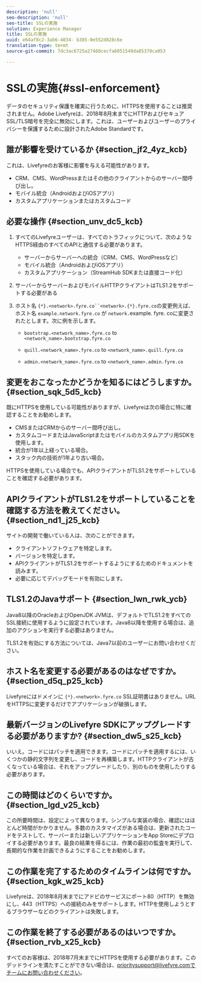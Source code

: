 ```yaml
---
description: 'null'
seo-description: 'null'
seo-title: SSLの実施
solution: Experience Manager
title: SSLの実施
uuid: e64af8c2-3ab6-4034- b385-0e552d828c6e
translation-type: tm+mt
source-git-commit: 7dc3ac6725a27460cecfa6051549da85370ca053

---
```



# SSLの実施{#ssl-enforcement}

データのセキュリティ保護を確実に行うために、HTTPSを使用することは推奨されません。Adobe Livefyreは、2018年8月末までにHTTPおよびセキュアSSL/TLS暗号を完全に無効にします。これは、ユーザーおよびユーザーのプライバシーを保護するために設計されたAdobe Standardです。

## 誰が影響を受けているか {#section_jf2_4yz_kcb}

これは、Livefyreのお客様に影響を与える可能性があります。

* CRM、CMS、WordPressまたはその他のクライアントからのサーバー間呼び出し。
* モバイル統合（AndroidおよびiOSアプリ）
* カスタムアプリケーションまたはカスタムコード

## 必要な操作 {#section_unv_dc5_kcb}

1. すべてのLivefyreユーザーは、すべてのトラフィックについて、次のようなHTTPS経由のすべてのAPIと通信する必要があります。

   * サーバーからサーバーへの統合（CRM、CMS、WordPressなど）
   * モバイル統合（AndroidおよびiOSアプリ）
   * カスタムアプリケーション（StreamHub SDKまたは直接コード化）

1. サーバーからサーバーおよびモバイルHTTPクライアントはTLS1.2をサポートする必要がある
1. ホスト名 `{*}.<network>.fyre.co``<network>.{*}.fyre.co`の変更例えば、ホスト名 `example.network.fyre.co` が `network.`example. fyre. coに変更されたとします。次に例を示します。

   * `bootstrap.<network_name>.fyre.co` to `<network_name>.bootstrap.fyre.co`

   * `quill.<network_name>.fyre.co` to `<network_name>.quill.fyre.co`

   * `admin.<network_name>.fyre.co` to `<network_name>.admin.fyre.co`

## 変更をおこなったかどうかを知るにはどうしますか。 {#section_sqk_5d5_kcb}

既にHTTPSを使用している可能性がありますが、Livefyreは次の場合に特に確認することをお勧めします。

* CMSまたはCRMからのサーバー間呼び出し。
* カスタムコードまたはJavaScriptまたはモバイルのカスタムアプリ用SDKを使用します。
* 統合が1年以上経っている場合。
* スタック内の技術が1年より古い場合。

HTTPSを使用している場合でも、APIクライアントがTLS1.2をサポートしていることを確認する必要があります。

## APIクライアントがTLS1.2をサポートしていることを確認する方法を教えてください。 {#section_nd1_j25_kcb}

サイトの開発で働いている人は、次のことができます。

* クライアントソフトウェアを特定します。
* バージョンを特定します。
* APIクライアントがTLS1.2をサポートするようにするためのドキュメントを読みます。
* 必要に応じてデバッグモードを有効にします。

## TLS1.2のJavaサポート {#section_lwn_rwk_ycb}

Java8以降のOracleおよびOpenJDK JVMは、デフォルトでTLS1.2をすべてのSSL接続に使用するように設定されています。Java8以降を使用する場合は、追加のアクションを実行する必要はありません。

TLS1.2を有効にする方法については、Java7以前のユーザーにお問い合わせください。

## ホスト名を変更する必要があるのはなぜですか。 {#section_d5q_p25_kcb}

Livefyreにはドメインに `{*}.<network>.fyre.co` SSL証明書はありません。URLをHTTPSに変更するだけでアプリケーションが破損します。

## 最新バージョンのLivefyre SDKにアップグレードする必要がありますか? {#section_dw5_s25_kcb}

いいえ。コードにはパッチを適用できます。コードにパッチを適用するには、いくつかの静的文字列を変更し、コードを再構築します。HTTPクライアントが古くなっている場合は、それをアップグレードしたり、別のものを使用したりする必要があります。

## この時間はどのくらいですか。 {#section_lgd_v25_kcb}

この所要時間は、設定によって異なります。シンプルな実装の場合、確認にはほとんど時間がかかりません。多数のカスタマイズがある場合は、更新されたコードをテストして、サーバーまたは新しいアプリケーションをApp Storeにデプロイする必要があります。最良の結果を得るには、作業の最初の監査を実行して、長期的な作業を計画できるようにすることをお勧めします。

## この作業を完了するためのタイムラインは何ですか。 {#section_kgk_w25_kcb}

Livefyreは、2018年8月末までにアドビのサービスにポート80（HTTP）を無効にし、443（HTTPS）への接続のみをサポートします。HTTPを使用しようとするブラウザーなどのクライアントは失敗します。

## この作業を終了する必要があるのはいつですか。 {#section_rvb_x25_kcb}

すべてのお客様は、2018年7月末までにHTTPSを使用する必要があります。このデッドラインを満たすことができない場合は、prioritysupport@livefyre.comでチームにお問い合わせください。
